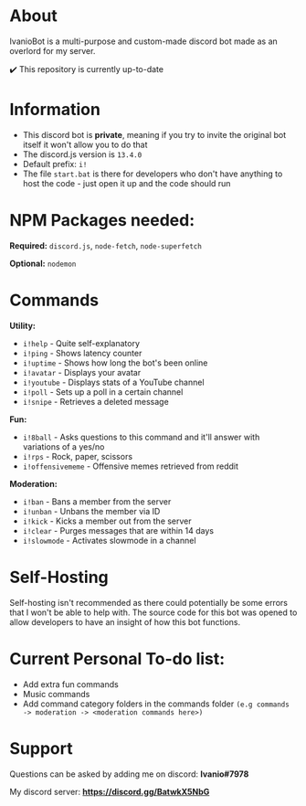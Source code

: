 # About
IvanioBot is a multi-purpose and custom-made discord bot made as an overlord for my server.

✔️ This repository is currently up-to-date 

# Information
- This discord bot is **private**, meaning if you try to invite the original bot itself it won't allow you to do that
- The discord.js version is ``13.4.0``
- Default prefix: ``i!``
- The file ``start.bat`` is there for developers who don't have anything to host the code - just open it up and the code should run

# NPM Packages needed:
**Required:** ``discord.js``, ``node-fetch``, ``node-superfetch``

**Optional:** ``nodemon``

# Commands
**Utility:**
- ``i!help`` - Quite self-explanatory
- ``i!ping`` - Shows latency counter
- ``i!uptime`` - Shows how long the bot's been online 
- ``i!avatar`` - Displays your avatar
- ``i!youtube`` - Displays stats of a YouTube channel
- ``i!poll`` - Sets up a poll in a certain channel
- ``i!snipe`` - Retrieves a deleted message

**Fun:**
- ``i!8ball`` - Asks questions to this command and it'll answer with variations of a yes/no
- ``i!rps`` - Rock, paper, scissors
- ``i!offensivememe`` - Offensive memes retrieved from reddit

**Moderation:**
- ``i!ban`` - Bans a member from the server
- ``i!unban`` - Unbans the member via ID
- ``i!kick`` - Kicks a member out from the server
- ``i!clear`` - Purges messages that are within 14 days 
- ``i!slowmode`` - Activates slowmode in a channel

# Self-Hosting
Self-hosting isn't recommended as there could potentially be some errors that I won't be able to help with. The source code for this bot was opened to allow developers to have an insight of how this bot functions.

# Current Personal To-do list:
- Add extra fun commands
- Music commands
- Add command category folders in the commands folder ``(e.g commands -> moderation -> <moderation commands here>)``

# Support
Questions can be asked by adding me on discord: **Ivanio#7978**

My discord server: **https://discord.gg/BatwkX5NbG**
